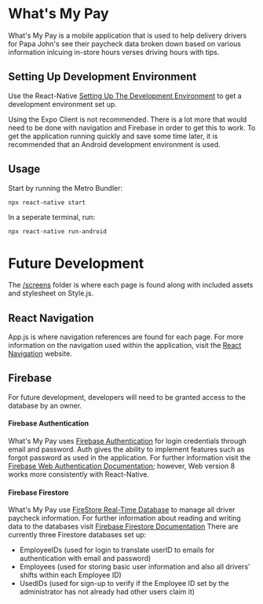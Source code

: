 # What's My Pay

What's My Pay is a mobile application that is used to help delivery drivers for Papa John's see their paycheck data broken down based on various information inlcuing in-store hours verses driving hours with tips. 

## Setting Up Development Environment

Use the React-Native [Setting Up The Development Environment](https://reactnative.dev/docs/environment-setup) to get a development environment set up.

Using the Expo Client is not recommended. There is a lot more that would need to be done with navigation and Firebase in order to get this to work.
To get the application running quickly and save some time later, it is recommended that an Android development environment is used. 

## Usage

Start by running the Metro Bundler:
```bash
npx react-native start
```

In a seperate terminal, run:
```bash
npx react-native run-android
```
# Future Development

The [/screens](https://github.com/trush081/Whats-My-Pay/tree/master/screens) folder is where each page is found along with included assets and stylesheet on Style.js.

## React Navigation

App.js is where navigation references are found for each page. For more information on the navigation used within the application, visit the [React Navigation](https://reactnavigation.org/docs/getting-started) website.

## Firebase
For future development, developers will need to be granted access to the database by an owner. 
#### Firebase Authentication
What's My Pay uses [Firebase Authentication](https://rnfirebase.io/auth/usage) for login credentials through email and password. Auth gives the ability to implement features such as forgot password as used in the application. For further information visit the [Firebase Web Authentication Documentation](https://firebase.google.com/docs/auth/web/start#web-version-8); however, Web version 8 works more consistently with React-Native.
 
#### Firebase Firestore
What's My Pay use [FireStore Real-Time Database](https://rnfirebase.io/firestore/usage) to manage all driver paycheck information. For further information about reading and writing data to the databases visit [Firebase Firestore Documentation](https://firebase.google.com/docs/firestore)
There are currently three Firestore databases set up:
- EmployeeIDs (used for login to translate userID to emails for authentication with email and password)
- Employees (used for storing basic user information and also all drivers' shifts within each Employee ID)
- UsedIDs (used for sign-up to verify if the Employee ID set by the administrator has not already had other users claim it)
